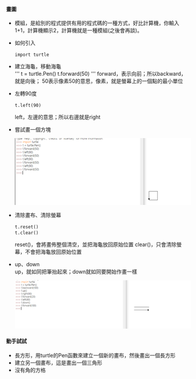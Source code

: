 #### 畫圖  
- 模組，是給別的程式提供有用的程式碼的一種方式，好比計算機，你輸入1+1，計算機顯示2，計算機就是一種模組(之後會再談)。
- 如何引入  
  ```
  import turtle
  ```
- 建立海龜，移動海龜  
  '''
  t = turtle.Pen()
  t.forward(50)
  '''
  forward，表示向前；所以backward，就是向後；
  50表示像素50的意思，像素，就是螢幕上的一個點的最小單位

- 左轉90度
  ```
  t.left(90)
  ```
  left，左邊的意思；所以右邊就是right
- 嘗試畫一個方塊  
  
  ![Alt text](/imgs/ch03-01.png "Optional title")  

- 清除畫布、清除螢幕
  ```
  t.reset()
  t.clear()
  ```

  reset()，會將畫佈整個清空，並把海龜放回原始位置
  clear()，只會清除螢幕，不會把海龜放回原始位置

- up、down  
  up，就如同把筆抬起來；down就如同要開始作畫一樣  

  ![Alt text](/imgs/ch03-02.png "Optional title")  

#### 動手試試  
- 長方形，用turtle的Pen函數來建立一個新的畫布，然後畫出一個長方形
- 建立另一個畫布，這是畫出一個三角形
- 沒有角的方格
  
